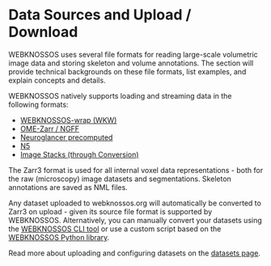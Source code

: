 # Data Sources and Upload / Download

WEBKNOSSOS uses several file formats for reading large-scale volumetric image data and storing skeleton and volume annotations. The section will provide technical backgrounds on these file formats, list examples, and explain concepts and details.

WEBKNOSSOS natively supports loading and streaming data in the following formats:

- [WEBKNOSSOS-wrap (WKW)](./wkw.md)
- [OME-Zarr / NGFF](./zarr.md)
- [Neuroglancer precomputed](./neuroglancer_precomputed.md)
- [N5](./n5.md)
- [Image Stacks (through Conversion)](./image_stacks.md)

The Zarr3 format is used for all internal voxel data representations - both for the raw (microscopy) image datasets and segmentations. Skeleton annotations are saved as NML files. 

Any dataset uploaded to webknossos.org will automatically be converted to Zarr3 on upload - given its source file format is supported by WEBKNOSSOS. Alternatively, you can manually convert your datasets using the [WEBKNOSSOS CLI tool](https://docs.webknossos.org/cli/) or use a custom script based on the [WEBKNOSSOS Python library](https://docs.webknossos.org/webknossos-py/).

Read more about uploading and configuring datasets on the [datasets page](../datasets/settings.md).